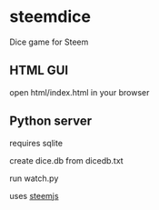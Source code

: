 # steemdice
Dice game for Steem

## HTML GUI

open html/index.html in your browser

## Python server

requires sqlite

create dice.db from dicedb.txt

run watch.py

uses [steemjs](https://github.com/pharesim/steemjs)
